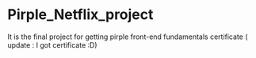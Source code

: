 # Pirple_Netflix_project
It is the final project for getting pirple front-end fundamentals certificate ( update : I got certificate :D)
